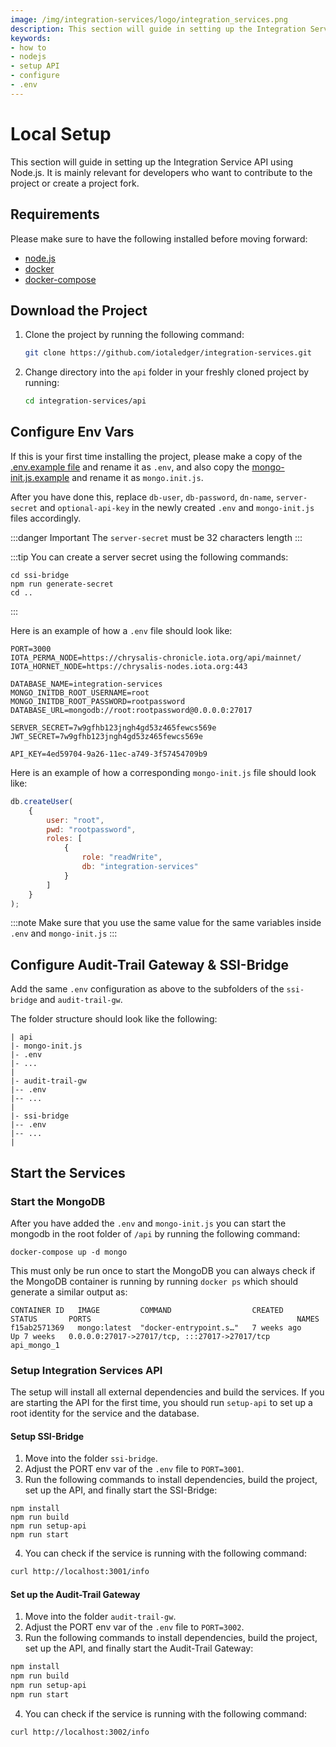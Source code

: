 ```yaml
---
image: /img/integration-services/logo/integration_services.png
description: This section will guide in setting up the Integration Service API using Node.js.
keywords:
- how to
- nodejs
- setup API
- configure
- .env
---
```


# Local Setup

This section will guide in setting up the Integration Service API using Node.js. It is mainly relevant for developers who want to contribute to the project or create a project fork.

## Requirements

Please make sure to have the following installed before moving forward:

* [node.js](https://nodejs.org/)
* [docker](https://docs.docker.com/get-docker/)
* [docker-compose](https://docs.docker.com/compose/install/)

## Download the Project

1. Clone the project by running the following command:

    ```bash
    git clone https://github.com/iotaledger/integration-services.git
    ```

2. Change directory into the `api` folder in your freshly cloned project by running:

    ```bash
    cd integration-services/api
    ```

## Configure Env Vars

If this is your first time installing the project, please make a copy of
the [.env.example file](https://github.com/iotaledger/integration-services/blob/master/api/.env.example) and rename it
as `.env`, and also copy the [mongo-init.js.example](https://github.com/iotaledger/integration-services/blob/master/api/mongo-init.js.example) and rename it as `mongo.init.js`.

After you have done this, replace `db-user`, `db-password`, `dn-name`, `server-secret` and `optional-api-key` in the
newly created `.env` and `mongo-init.js` files accordingly.

:::danger
Important The `server-secret` must be 32 characters length
:::

:::tip You can create a server secret using the following commands:
```
cd ssi-bridge
npm run generate-secret
cd ..
```
:::

Here is an example of how a `.env` file should look like:

````dotenv
PORT=3000
IOTA_PERMA_NODE=https://chrysalis-chronicle.iota.org/api/mainnet/
IOTA_HORNET_NODE=https://chrysalis-nodes.iota.org:443

DATABASE_NAME=integration-services
MONGO_INITDB_ROOT_USERNAME=root
MONGO_INITDB_ROOT_PASSWORD=rootpassword
DATABASE_URL=mongodb://root:rootpassword@0.0.0.0:27017

SERVER_SECRET=7w9gfhb123jngh4gd53z465fewcs569e
JWT_SECRET=7w9gfhb123jngh4gd53z465fewcs569e

API_KEY=4ed59704-9a26-11ec-a749-3f57454709b9
````

Here is an example of how a corresponding `mongo-init.js` file should look like:

```javascript
db.createUser(
    {
        user: "root",
        pwd: "rootpassword",
        roles: [
            {
                role: "readWrite",
                db: "integration-services"
            }
        ]
    }
);
```

:::note
Make sure that you use the same value for the same variables inside `.env` and `mongo-init.js`
:::


## Configure Audit-Trail Gateway & SSI-Bridge

Add the same `.env` configuration as above to the subfolders of the `ssi-bridge` and `audit-trail-gw`.

The folder structure should look like the following:
```
| api
|- mongo-init.js
|- .env
|- ...
|
|- audit-trail-gw
|-- .env
|-- ...
|
|- ssi-bridge
|-- .env
|-- ...
|
```

## Start the Services

### Start the MongoDB

After you have added the `.env` and `mongo-init.js` you can start the mongodb in the root folder of `/api` by running the following command:

```
docker-compose up -d mongo
```

This must only be run once to start the MongoDB you can always check if the MongoDB container is running by running `docker ps` which should generate a similar output as:

```
CONTAINER ID   IMAGE         COMMAND                  CREATED        STATUS       PORTS                                              NAMES
f15ab2571369   mongo:latest  "docker-entrypoint.s…"   7 weeks ago    Up 7 weeks   0.0.0.0:27017->27017/tcp, :::27017->27017/tcp      api_mongo_1
```

### Setup Integration Services API

The setup will install all external dependencies and build the services. If you are starting the API for the first time, you should run `setup-api` to set up a root identity for the service and the database. 

#### Setup SSI-Bridge

1. Move into the folder `ssi-bridge`.
2. Adjust the PORT env var of the `.env` file to `PORT=3001`.
3. Run the following commands to install dependencies, build the project, set up the API, and finally start the SSI-Bridge:

```
npm install
npm run build
npm run setup-api
npm run start
```

4. You can check if the service is running with the following command:

```bash
curl http://localhost:3001/info
```

#### Set up the Audit-Trail Gateway

1. Move into the folder `audit-trail-gw`.
2. Adjust the PORT env var of the `.env` file to `PORT=3002`.
3.  Run the following commands to install dependencies, build the project, set up the API, and finally start the Audit-Trail Gateway:

```bash
npm install
npm run build
npm run setup-api
npm run start
```

4. You can check if the service is running with the following command:

```bash
curl http://localhost:3002/info
```